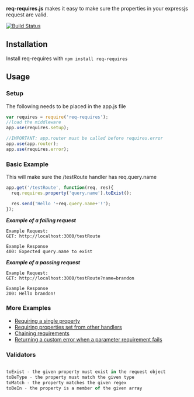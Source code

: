 **req-requires.js** makes it easy to make sure the properties in your expressjs request are valid.

[![Build Status](https://travis-ci.org/brandonhamric/req-requires.svg?branch=master)](https://travis-ci.org/brandonhamric/req-requires)

## Installation

Install req-requires with `npm install req-requires`

## Usage

### Setup
The following needs to be placed in the app.js file
```javascript
var requires = require('req-requires');
//load the middleware
app.use(requires.setup);

//IMPORTANT: app.router must be called before requires.error
app.use(app.router);
app.use(requires.error);
```

### Basic Example

This will make sure the /testRoute handler has req.query.name
```javascript
app.get('/testRoute', function(req, res){
  req.requires.property('query.name').toExist();

  res.send('Hello '+req.query.name+'!');
});
```

***Example of a failing request***
```
Example Request:
GET: http://localhost:3000/testRoute

Example Response
400: Expected query.name to exist
```

***Example of a passing request***
```
Example Request:
GET: http://localhost:3000/testRoute?name=brandon

Example Response
200: Hello brandon!
```
### More Examples
*   [Requiring a single property](https://github.com/brandonhamric/req-requires/blob/master/examples/basic/app.js)
*   [Requiring properties set from other handlers](https://github.com/brandonhamric/req-requires/blob/master/examples/multipleHandlers/app.js)
*   [Chaining requirements](https://github.com/brandonhamric/req-requires/blob/master/examples/chaining/app.js)
*   [Returning a custom error when a parameter requirement fails](https://github.com/brandonhamric/req-requires/blob/master/examples/customErrorHandler/app.js)

### Validators
```javascript

toExist - the given property must exist in the request object
toBeType - the property must match the given type
toMatch - the property matches the given regex
toBeIn - the property is a member of the given array

```
